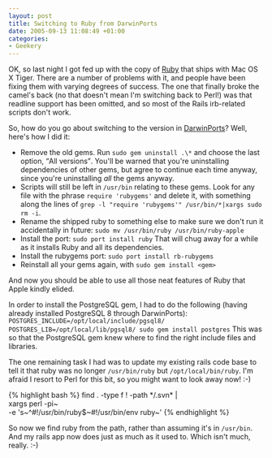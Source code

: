 ```yaml
---
layout: post
title: Switching to Ruby from DarwinPorts
date: 2005-09-13 11:08:49 +01:00
categories:
- Geekery
---
```

OK, so last night I got fed up with the copy of <a href="http://www.ruby-lang.org" title="Ruby programming language">Ruby</a> that ships with Mac OS X Tiger.  There are a number of problems with it,  and people have been fixing them with varying degrees of success.  The one that finally broke the camel's back (no that doesn't mean I'm switching back to Perl!) was that readline support has been omitted, and so most of the Rails irb-related scripts don't work.

So, how do you go about switching to the version in <a href="http://darwinports.opendarwin.org/">DarwinPorts</a>?  Well, here's how I did it:

<ul>
  <li>Remove the old gems.  Run <code>sudo gem uninstall .\*</code> and choose the last option, <q>All versions</q>.  You'll be warned that you're uninstalling dependencies of other gems, but agree to continue each time anyway, since you're uninstalling <em>all</em> the gems anyway.</li>
  <li>Scripts will still be left in <code>/usr/bin</code> relating to these gems.  Look for any file with the phrase <code>require 'rubygems'</code> and delete it, with something along the lines of <code>grep -l "require 'rubygems'" /usr/bin/*|xargs sudo rm -i</code>.</li>
  <li>Rename the shipped ruby to something else to make sure we don't run it accidentally in future: <code>sudo mv /usr/bin/ruby /usr/bin/ruby-apple</code></li>
  <li>Install the port: <code>sudo port install ruby</code>  That will chug away for a while as it installs Ruby and all its dependencies.</li>
  <li>Install the rubygems port: <code>sudo port install rb-rubygems</code></li>
  <li>Reinstall all your gems again, with <code>sudo gem install &lt;gem&gt;</code></li>
</ul>

And now you should be able to use all those neat features of Ruby that Apple kindly elided.

In order to install the PostgreSQL gem, I had to do the following (having already installed PostgreSQL 8 through DarwinPorts): <code>POSTGRES_INCLUDE=/opt/local/include/pgsql8/ POSTGRES_LIB=/opt/local/lib/pgsql8/ sudo gem install postgres</code>  This was so that the PostgreSQL gem knew where to find the right include files and libraries.

The one remaining task I had was to update my existing rails code base to tell it that ruby was no longer <code>/usr/bin/ruby</code> but <code>/opt/local/bin/ruby</code>.  I'm afraid I resort to Perl for this bit, so you might want to look away now! :-)

{% highlight bash %}
find . -type f ! -path \*/.svn\* | \
  xargs perl -pi~ \
  -e 's~^#!/usr/bin/ruby$~#!/usr/bin/env ruby~'
{% endhighlight %}

So now we find ruby from the path, rather than assuming it's in <code>/usr/bin</code>.  And my rails app now does just as much as it used to.  Which isn't much, really. :-)
